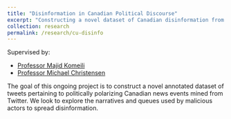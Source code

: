 ```yaml
---
title: "Disinformation in Canadian Political Discourse"
excerpt: "Constructing a novel dataset of Canadian disinformation from Twitter."
collection: research
permalink: /research/cu-disinfo
---
```


Supervised by:

* [Professor Majid Komeili](http://people.scs.carleton.ca/~majidkomeili/)
* [Professor Michael Christensen](https://carleton.ca/law/people/michael-christensen/)


The goal of this ongoing project is to construct a novel annotated dataset of tweets pertaining to politically polarizing Canadian news events mined from Twitter. We look to explore the narratives and queues used by malicious actors to spread disinformation.